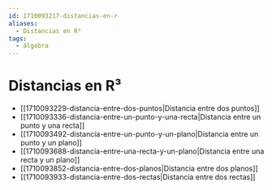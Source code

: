 ```yaml
---
id: 1710093217-distancias-en-r
aliases:
  - Distancias en R³
tags:
  - álgebra
---
```


# Distancias en R³

- [[1710093229-distancia-entre-dos-puntos|Distancia entre dos puntos]]
- [[1710093336-distancia-entre-un-punto-y-una-recta|Distancia entre un punto y una recta]]
- [[1710093492-distancia-entre-un-punto-y-un-plano|Distancia entre un punto y un plano]]
- [[1710093688-distancia-entre-una-recta-y-un-plano|Distancia entre una recta y un plano]]
- [[1710093852-distancia-entre-dos-planos|Distancia entre dos planos]]
- [[1710093933-distancia-entre-dos-rectas|Distancia entre dos rectas]]
